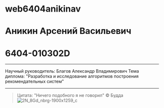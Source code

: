 # web6404anikinav
# Аникин Арсений Васильевич
# 6404-010302D
***
Научный руководитель: Благов Александр Владимирович
Тема диплома: "Разработка и исследование алгоритмов построения рекомендательных систем"
***
> Цитата: "Ничего подобного я не говорил" © Будда
![2N_8Gd_nbrg-1900x1259_c](https://github.com/user-attachments/assets/e1faa892-ac46-4a27-a3cc-1c0bcfc72aa7)
